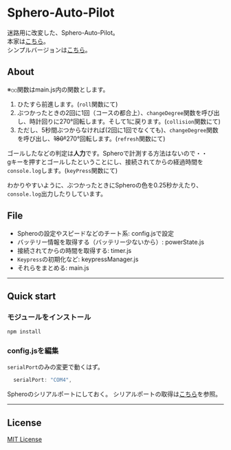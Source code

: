 # Sphero-Auto-Pilot

迷路用に改変した、Sphero-Auto-Pilot。  
本家は[こちら](https://github.com/yammmt/Sphero-Auto-Pilot)。  
シンプルバージョンは[こちら](https://github.com/shundroid/Sphero-Auto-Pilot/tree/simple)。

## About

※`○○`関数はmain.js内の関数とします。

1. ひたすら前進します。(`roll`関数にて)
2. ぶつかったときの2回に1回（コースの都合上）、`changeDegree`関数を呼び出し、時計回りに270°回転します。そして1に戻ります。(`collision`関数にて)
3. ただし、5秒間ぶつからなければ(2回に1回でなくても)、`changeDegree`関数を呼び出し、~~180°~~270°回転します。(`refresh`関数にて)

ゴールしたなどの判定は**人力**です。Spheroで計測する方法はないので・・  
gキーを押すとゴールしたということにし、接続されてからの経過時間を`console.log`します。(`keyPress`関数にて)

わかりやすいように、ぶつかったときにSpheroの色を0.25秒かえたり、  
`console.log`出力したりしています。

## File

- Spheroの設定やスピードなどのチート系: config.jsで設定
- バッテリー情報を取得する（バッテリー少ないから）: powerState.js
- 接続されてからの時間を取得する: timer.js
- `Keypress`の初期化など: keypressManager.js
- それらをまとめる: main.js

___

## Quick start

### モジュールをインストール

```bash
npm install
```

### config.jsを編集

`serialPort`のみの変更で動くはず。

```js
  serialPort: "COM4",
```
Spheroのシリアルポートにしておく。
シリアルポートの取得は[こちら](https://github.com/comozilla/Sphero-wakuwaku/wiki/%E7%92%B0%E5%A2%83%E8%A8%AD%E5%AE%9A)を参照。

---

## License
[MIT License](http://wisdommingle.com/mit-license/)

